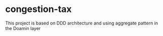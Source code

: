 # congestion-tax
This project is based on DDD architecture and using aggregate pattern in the Doamin layer
